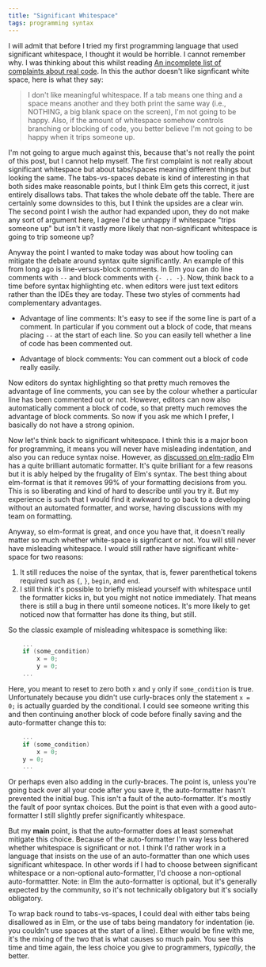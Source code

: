 ```yaml
---
title: "Significant Whitespace"
tags: programming syntax
---
```


I will admit that before I tried my first programming language that used significant whitespace, I thought it would be horrible. I cannot remember why. I was thinking about this whilst reading [An incomplete list of complaints about real code](https://rachelbythebay.com/w/2021/02/22/lang/). In this the author doesn't like signficant white space, here is what they say:

> I don't like meaningful whitespace. If a tab means one thing and a space means another and they both print the same way (i.e., NOTHING, a big blank space on the screen), I'm not going to be happy. Also, if the amount of whitespace somehow controls branching or blocking of code, you better believe I'm not going to be happy when it trips someone up. 

I'm not going to argue much against this, because that's not really the point of this post, but I cannot help myself. The first complaint is not really about significant whitespace but about tabs/spaces meaning different things but looking the same. The tabs-vs-spaces debate is kind of interesting in that both sides make reasonable points, but I think Elm gets this correct, it just entirely disallows tabs. That takes the whole debate off the table. There are certainly some downsides to this, but I think the upsides are a clear win. The second point I wish the author had expanded upon, they do not make any sort of argument here, I agree I'd be unhappy if whitespace "trips someone up" but isn't it vastly more likely that non-significant whitespace is going to trip someone up?

Anyway the point I wanted to make today was about how tooling can mitigate the debate around syntax quite significantly. An example of this from long ago is line-versus-block comments. In Elm you can do line comments with `--` and block comments with `{- .. -}`. Now, think back to a time before syntax highlighting etc. when editors were just text editors rather than the IDEs they are today. These two styles of comments had complementary advantages.

* Advantage of line comments: It's easy to see if the some line is part of a comment. In particular if you comment out a block of code, that means placing `--` at the start of each line. So you can easily tell whether a line of code has been commented out.

* Advantage of block comments: You can comment out a block of code really easily.

Now editors do syntax highlighting so that pretty much removes the advantage of line comments, you can see by the colour whether a particular line has been commented out or not. However, editors can now also automatically comment a block of code, so that pretty much removes the advantage of block comments. So now if you ask me which I prefer, I basically do not have a strong opinion.


Now let's think back to significant whitespace. I think this is a major boon for programming, it means you will never have misleading indentation, and also you can reduce syntax noise. However, as [discussed on elm-radio](https://elm-radio.com/episode/elm-format/) Elm has a quite brilliant automatic formatter. It's quite brilliant for a few reasons but it is ably helped by the frugality of Elm's syntax. The best thing about elm-format is that it removes 99% of your formatting decisions from you. This is so liberating and kind of hard to describe until you try it. But my experience is such that I would find it awkward to go back to a developing without an automated formatter, and worse, having discussions with my team on formatting. 

Anyway, so elm-format is great, and once you have that, it doesn't really matter so much whether white-space is signficant or not. You will still never have misleading whitespace. I would still rather have significant white-space for two reasons:
1. It still reduces the noise of the syntax, that is, fewer parenthetical tokens required such as `{`, `}`, `begin`, and `end`.
2. I still think it's possible to briefly mislead yourself with whitespace until the formatter kicks in, but you might not notice immediately. That means there is still a bug in there until someone notices. It's more likely to get noticed now that formatter has done its thing, but still.

So the classic example of misleading whitespace is something like:

```c
    ...
    if (some_condition)
        x = 0;
        y = 0;
    ...
```
Here, you meant to reset to zero both `x` and `y` only if `some_condition` is true. Unfortunately because you didn't use curly-braces only the statement `x = 0;` is actually guarded by the conditional. I could see someone writing this and then continuing another block of code before finally saving and the auto-formatter change this to:

```c
    ...
    if (some_condition)
        x = 0;
    y = 0;
    ...
```

Or perhaps even also adding in the curly-braces. The point is, unless you're going back over all your code after you save it, the auto-formatter hasn't prevented the initial bug. This isn't a fault of the auto-formatter. It's mostly the fault of poor syntax choices. But the point is that even with a good auto-formatter I still slightly prefer significantly whitespace.

But my **main** point, is that the auto-formatter does at least somewhat mitigate this choice. Because of the auto-formatter I'm way less bothered whether whitespace is significant or not. I think I'd rather work in a language that insists on the use of an auto-formatter than one which uses significant whitespace. In other words if I had to choose between significant whitespace or a non-optional auto-formatter, I'd choose a non-optional auto-formattter. Note: in Elm the auto-formatter is optional, but it's generally expected by the community, so it's not technically obligatory but it's socially obligatory.

To wrap back round to tabs-vs-spaces, I could deal with either tabs being disallowed as in Elm, or the use of tabs being mandatory for indentation (ie. you couldn't use spaces at the start of a line). Either would be fine with me, it's the mixing of the two that is what causes so much pain. You see this time and time again, the less choice you give to programmers, *typically*, the better.
